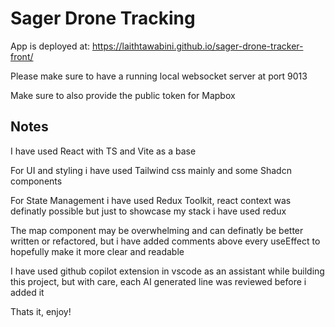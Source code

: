# Sager Drone Tracking

App is deployed at: https://laithtawabini.github.io/sager-drone-tracker-front/

Please make sure to have a running local websocket server at port 9013

Make sure to also provide the public token for Mapbox

## Notes

I have used React with TS and Vite as a base

For UI and styling i have used Tailwind css mainly and some Shadcn components

For State Management i have used Redux Toolkit, react context was definatly possible but just to showcase my stack i have used redux

The map component may be overwhelming and can definatly be better written or refactored, but i have added comments above every useEffect to hopefully make it more clear and readable

I have used github copilot extension in vscode as an assistant while building this project, but with care, each AI generated line was reviewed before i added it

Thats it, enjoy!

